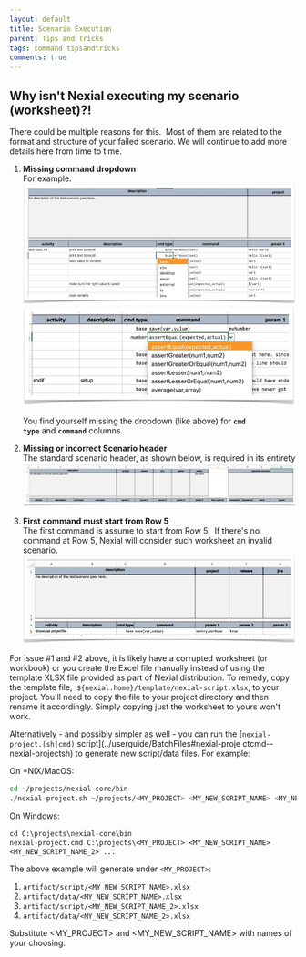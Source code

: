 ```yaml
---
layout: default
title: Scenario Execution
parent: Tips and Tricks
tags: command tipsandtricks
comments: true
---
```


## Why isn't Nexial executing my scenario (worksheet)?!
There could be multiple reasons for this.  Most of them are related to the format and structure of your failed scenario. 
We will continue to add more details here from time to time.

1. **Missing command dropdown**  
   For example:  
   ![](image/ScenarioExecution_01.png)  
   ![](image/ScenarioExecution_02.png)  

   You find yourself missing the dropdown (like above) for **`cmd type`** and **`command`** columns.

2. **Missing or incorrect Scenario header**  
   The standard scenario header, as shown below, is required in its entirety  
   ![](image/ScenarioExecution_03.png)


3. **First command must start from Row 5**  
   The first command is assume to start from Row 5.  If there's no command at Row 5, Nexial will consider such
   worksheet an invalid scenario.  
  ![](image/ScenarioExecution_04.png)


For issue #1 and #2 above, it is likely have a corrupted worksheet (or workbook) or you create the Excel file manually 
instead of using the template XLSX file provided as part of Nexial distribution.  To remedy, copy the template file, 
`${nexial.home}/template/nexial-script.xlsx`, to your project. You'll need to copy the file to your project directory 
and then rename it accordingly. Simply copying just the worksheet to yours won't work. 

Alternatively - and possibly simpler as well - you can run the 
[`nexial-project.(sh|cmd)` script](../userguide/BatchFiles#nexial-proje ctcmd--nexial-projectsh) to generate new 
script/data files. For example:

On *NIX/MacOS:
```bash
cd ~/projects/nexial-core/bin
./nexial-project.sh ~/projects/<MY_PROJECT> <MY_NEW_SCRIPT_NAME> <MY_NEW_SCRIPT_NAME_2> ...
```

On Windows:
```
cd C:\projects\nexial-core\bin
nexial-project.cmd C:\projects\<MY_PROJECT> <MY_NEW_SCRIPT_NAME> <MY_NEW_SCRIPT_NAME_2> ...
```

The above example will generate under `<MY_PROJECT>`:
1. `artifact/script/<MY_NEW_SCRIPT_NAME>.xlsx`
1. `artifact/data/<MY_NEW_SCRIPT_NAME>.xlsx`
1. `artifact/script/<MY_NEW_SCRIPT_NAME_2>.xlsx`
1. `artifact/data/<MY_NEW_SCRIPT_NAME_2>.xlsx`

Substitute <MY_PROJECT> and <MY_NEW_SCRIPT_NAME> with names of your choosing.
